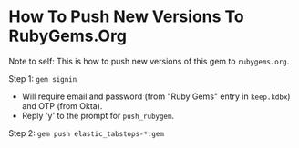 How To Push New Versions To RubyGems.Org
========================================================================

Note to self: This is how to push new versions of this gem to `rubygems.org`.

Step 1: `gem signin`
* Will require email and password (from "Ruby Gems" entry in `keep.kdbx`) and OTP (from Okta).
* Reply 'y' to the prompt for `push_rubygem`.

Step 2: `gem push elastic_tabstops-*.gem`

